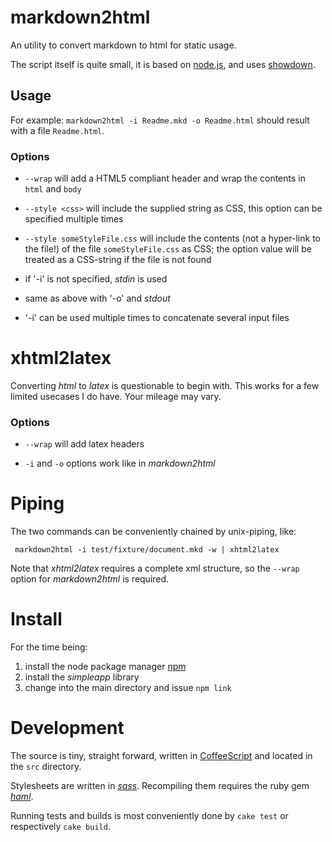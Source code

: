 markdown2html 
=============


An utility to convert markdown to html for static usage.

The script itself is quite small, it is based on
[node.js](http://nodejs.org/), and uses
[showdown](http://attacklab.net/showdown/).


Usage
-------

For example: `markdown2html -i Readme.mkd -o Readme.html` should
result with a file `Readme.html`.

### Options

* `--wrap` will add a HTML5 compliant header and wrap the contents
  in `html` and `body` 

* `--style <css>` will include the supplied string as CSS, 
  this option can be specified multiple times

* `--style someStyleFile.css` will include the contents (not a
  hyper-link to the file!) of the file `someStyleFile.css` as CSS;
  the option value will be treated as a CSS-string if the file is
  not found

* if '-i' is not specified, _stdin_ is used

* same as above with '-o' and _stdout_

* '-i' can be used multiple times to concatenate several input files 
 

xhtml2latex
===========

Converting _html_ to _latex_ is questionable to begin with.  This
works for a few limited usecases I do have. Your mileage may vary.

### Options

* `--wrap` will add latex headers

* `-i` and `-o` options work like in _markdown2html_ 



Piping
======

The two commands can be conveniently chained by unix-piping, like: 

     markdown2html -i test/fixture/document.mkd -w | xhtml2latex

Note that _xhtml2latex_ requires a complete xml structure, so the `--wrap` option
for _markdown2html_ is required.


Install 
=======

For the time being:

1. install the node package manager [npm](http://npmjs.org/)
0. install the _simpleapp_ library
0. change into the main directory and issue `npm link` 


Development
===========

The source is tiny, straight forward, written in
[CoffeeScript](http://jashkenas.github.com/coffee-script/) and
located in the `src` directory.

Stylesheets are written in [_sass_](http://sass-lang.com/). Recompiling
them requires the ruby gem [_haml_](http://haml-lang.com/).

Running tests and builds is most conveniently done by `cake test`
or respectively `cake build`.

